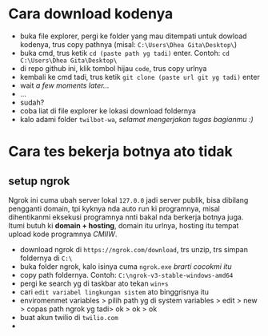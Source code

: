 # Cara download kodenya
* buka file explorer, pergi ke folder yang mau ditempati untuk dowload kodenya, trus copy pathnya (misal: `C:\Users\Dhea Gita\Desktop\`)
* buka cmd, trus ketik `cd (paste path yg tadi)` enter. Contoh: `cd C:\Users\Dhea Gita\Desktop\`
* di repo github ini, klik tombol hijau `code`, trus copy urlnya
* kembali ke cmd tadi, trus ketik `git clone (paste url git yg tadi)` enter
* wait *a few moments later...*
* ...
* sudah?
* coba liat di file explorer ke lokasi download foldernya
* kalo adami folder `twilbot-wa`, *selamat mengerjakan tugas bagianmu :)*

# Cara tes bekerja botnya ato tidak
## setup ngrok
Ngrok ini cuma ubah server lokal `127.0.0` jadi server publik, bisa dibilang pengganti domain, tpi kyknya nda auto run ki programnya, misal dihentikanmi eksekusi programnya nnti bakal nda berkerja botnya juga. Itumi butuh ki **domain + hosting**, domain itu urlnya, hosting itu tempat upload kode programnya *CMIIW*.
* download ngrok di `https://ngrok.com/download`, trs unzip, trs simpan foldernya di `C:\`
* buka folder ngrok, kalo isinya cuma `ngrok.exe` *brarti cocokmi itu*
* copy path foldernya. Contoh: `C:\ngrok-v3-stable-windows-amd64`
* pergi ke search yg di taskbar ato tekan `win+s`
* cari `edit variabel lingkungan sistem` ato binggrisnya itu
* enviromenmet variables > pilih path yg di system variables > edit > new > copas path ngrok yg tadi> ok > ok > ok
* buat akun twilio di `twilio.com`
* 

